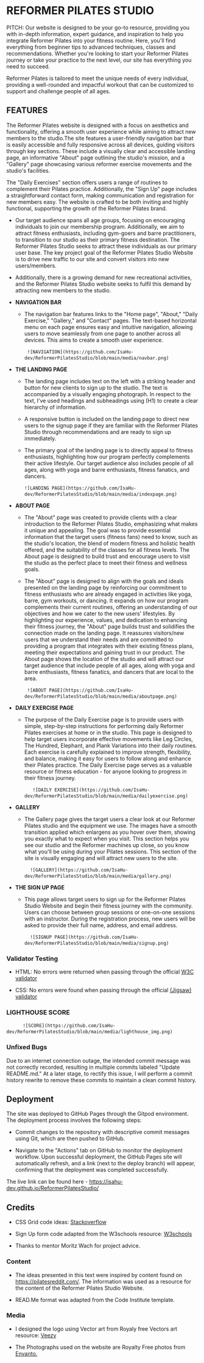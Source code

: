 # REFORMER PILATES STUDIO

PITCH:
Our website is designed to be your go-to resource, providing you with in-depth information, expert guidance, and inspiration to help you integrate Reformer Pilates into your fitness routine. Here, you'll find everything from beginner tips to advanced techniques, classes and recommendations. Whether you're looking to start your Reformer Pilates journey or take your practice to the next level, our site has everything you need to succeed.

Reformer Pilates is tailored to meet the unique needs of every individual, providing a well-rounded and impactful workout that can be customized to support and challenge people of all ages.


## FEATURES

The Reformer Pilates website is designed with a focus on aesthetics and functionality, offering a smooth user experience while aiming to attract new members to the studio.The site features a user-friendly navigation bar that is easily accessible and fully responsive across all devices, guiding visitors through key sections. These include a visually clear and accessible landing page, an informative "About" page outlining the studio's mission, and a "Gallery" page showcasing various reformer exercise movements and the studio's facilities. 

The "Daily Exercises" section offers users a range of routines to complement their Pilates practice. Additionally, the "Sign Up" page includes a straightforward contact form, making communication and registration for new members easy. The website is crafted to be both inviting and highly functional, supporting the growth of the Reformer Pilates brand.

- Our target audience spans all age groups, focusing on encouraging individuals to join our membership program. Additionally, we aim to attract fitness enthusiasts, including gym-goers and barre practitioners, to transition to our studio as their primary fitness destination. The Reformer Pilates Studio seeks to attract these individuals as our primary user base. The key project goal of the Reformer Pilates Studio Website is to drive new traffic to our site and convert visitors into new users/members.
- Additionally, there is a growing demand for new recreational activities, and the Reformer Pilates Studio website seeks to fulfil this demand by attracting new members to the studio.

- __NAVIGATION BAR__

  - The navigation bar features links to the "Home page", "About," "Daily Exercise," "Gallery," and "Contact" pages. The text-based horizontal menu on each page ensures easy and intuitive navigation, allowing users to move seamlessly from one page to another across all devices. This aims to create a smooth user experience.



         ![NAVIGATION](https://github.com/IsaHu-dev/ReformerPilatesStudio/blob/main/media/navbar.png)


- __THE LANDING PAGE__

   - The landing page includes text on the left with a striking header and button for new clients to sign up to the studio. The text is accompanied by a visually engaging photograph. In respect to the text, I’ve used headings and subheadings using (H1) to create a clear hierarchy of information. 
   - A responsive button is included on the landing page to direct new users to the signup page if they are familiar with the Reformer Pilates Studio through recommendations and are ready to sign up immediately.
   - The primary goal of the landing page is to directly appeal to fitness enthusiasts, highlighting how our program perfectly complements their active lifestyle. Our target audience also includes people of all ages, along with yoga and barre enthusiasts, fitness fanatics, and dancers. 
   

         ![LANDING PAGE](https://github.com/IsaHu-dev/ReformerPilatesStudio/blob/main/media/indexpage.png)

- __ABOUT PAGE__

    - The "About" page was created to provide clients with a clear introduction to the Reformer Pilates Studio, emphasizing what makes it unique and appealing. The goal was to provide essential information that the target users (fitness fans) need to know, such 
    as the studio's location, the blend of modern fitness and holistic health offered, and the suitability of the classes for all fitness levels. The About page is designed to build trust and encourage users to visit the studio as the perfect place to meet their fitness and wellness goals. 

   - The "About" page is designed to align  with the goals and ideals presented on the landing page by reinforcing our commitment to fitness enthusiasts who are already engaged in activities like yoga, barre, gym workouts, or dancing.   It expands on how our program   complements their current routines, offering an understanding of our objectives and how we cater to the new users' lifestyles. By highlighting our experience, values, and dedication to enhancing their fitness journey, the "About" page builds trust and solidifies the connection made on the landing page. It reassures visitors/new users that we understand their needs and are committed to providing a program that integrates with their existing fitness plans, meeting their expectations and gaining trust in our product. The About page shows the location of the studio and will attract our target audience that include people of all ages, along with yoga and barre enthusiasts, fitness  fanatics, and dancers that are local to the area. 



          ![ABOUT PAGE](https://github.com/IsaHu-dev/ReformerPilatesStudio/blob/main/media/aboutpage.png)

 
- __DAILY EXERCISE PAGE__

  - The purpose of the Daily Exercise page is to provide users with simple, step-by-step instructions for performing daily Reformer Pilates exercises at home or in the studio. This page is designed to help target users incorporate effective   movements like Leg 
    Circles, The Hundred, Elephant, and Plank Variations into their daily routines. Each exercise is carefully explained to improve strength, flexibility, and balance, making it easy for users to follow along and enhance their Pilates practice. The Daily 
    Exercise page serves as a valuable resource or fitness education - for anyone looking to progress in their fitness journey.



           ![DAILY EXERCISE](https://github.com/IsaHu-dev/ReformerPilatesStudio/blob/main/media/dailyexercise.png)

- __GALLERY__

  - The Gallery page gives the target users a clear look at our Reformer Pilates studio and the equipment we use. The images have a smooth transition applied which enlargens as you hover over them, showing you exactly what to expect when you visit. This 
    section helps you see our studio and the Reformer machines up close, so you know what you'll be using during your Pilates sessions. This section of the site is visually engaging and will attract new users to the site. 



          ![GALLERY](https://github.com/IsaHu-dev/ReformerPilatesStudio/blob/main/media/gallery.png)

- __THE SIGN UP PAGE__

  - This page allows target users to sign up for the Reformer Pilates Studio Website and begin their fitness journey with the community. Users can choose between group sessions or one-on-one sessions with an instructor. During the registration process, new users will be asked to provide their full name, address, and email address.


          ![SIGNUP PAGE](https://github.com/IsaHu-dev/ReformerPilatesStudio/blob/main/media/signup.png)

### Validator Testing 

  - HTML: No errors were returned when passing through the official [W3C validator](https://validator.w3.org/nu/?doc=https%3A%2F%2Fisahu-dev.github.io%2FReformerPilatesStudio%2F)
  
  - CSS: No errors were found when passing through the official [(Jigsaw) validator](https://jigsaw.w3.org/css-validator/validator?uri=https%3A%2F%2Fisahu-dev.github.io%2FReformerPilatesStudio%2F&profile=css3svg&usermedium=all&warning=1&vextwarning=&lang=en)

### LIGHTHOUSE SCORE  


          ![SCORE](https://github.com/IsaHu-dev/ReformerPilatesStudio/blob/main/media/lighthouse_img.png)


### Unfixed Bugs

  Due to an internet connection outage, the intended commit message was not correctly recorded, resulting in multiple commits labeled "Update README.md." At a later stage, to rectify this issue, I will perform a commit history rewrite to remove these commits to maintain a clean commit history.

## Deployment

The site was deployed to GitHub Pages through the Gitpod environment. The deployment process involves the following steps:

  - Commit changes to the repository with descriptive commit messages using Git, which are then pushed to GitHub.
  
  - Navigate to the "Actions" tab on GitHub to monitor the deployment workflow. Upon successful deployment, the GitHub Pages site will automatically refresh, and a link (next to the deploy branch) will appear, confirming that the deployment was completed successfully.
  
The live link can be found here - https://isahu-dev.github.io/ReformerPilatesStudio/

## Credits 

- CSS Grid code ideas:  [Stackoverflow](https://stackoverflow.com/questions/74448850/css-grid-and-links)

- Sign Up form code adapted from the W3schools resource: [W3schools](https://www.w3schools.com/html/html_forms.asp)

- Thanks to mentor Moritz Wach for project advice.

### Content 

 - The ideas presented in this text were inspired by content found on https://pilatesreddit.com/. The information was used as a resource for the content of the Reformer Pilates Studio Website.

 - READ.Me format was adapted from the Code Institute template.

### Media
- I designed the logo using Vector art from Royaly free Vectors art resource: [Veezy](https://www.vecteezy.com/free-vector)

- The Photographs used on the website are Royalty Free photos from [Envanto.](https://elements.envato.com/)
